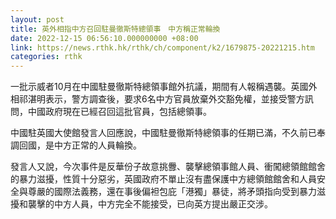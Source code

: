 ```yaml
---
layout: post
title: 英外相指中方召回駐曼徹斯特總領事　中方稱正常輪換
date: 2022-12-15 06:56:10.000000000 +08:00
link: https://news.rthk.hk/rthk/ch/component/k2/1679875-20221215.htm
categories: rthk
---
```


一批示威者10月在中國駐曼徹斯特總領事館外抗議，期間有人報稱遇襲。英國外相祁湛明表示，警方調查後，要求6名中方官員放棄外交豁免權，並接受警方訊問，中國政府現在已經召回這批官員，包括總領事。

中國駐英國大使館發言人回應說，中國駐曼徹斯特總領事的任期已滿，不久前已奉調回國，是中方正常的人員輪換。

發言人又說，今次事件是反華份子故意挑釁、襲擊總領事館人員、衝闖總領館館舍的暴力滋擾，性質十分惡劣，英國政府不單止沒有盡保護中方總領館館舍和人員安全與尊嚴的國際法義務，還在事後偏袒包庇「港獨」暴徒，將矛頭指向受到暴力滋擾和襲擊的中方人員，中方完全不能接受，已向英方提出嚴正交涉。
